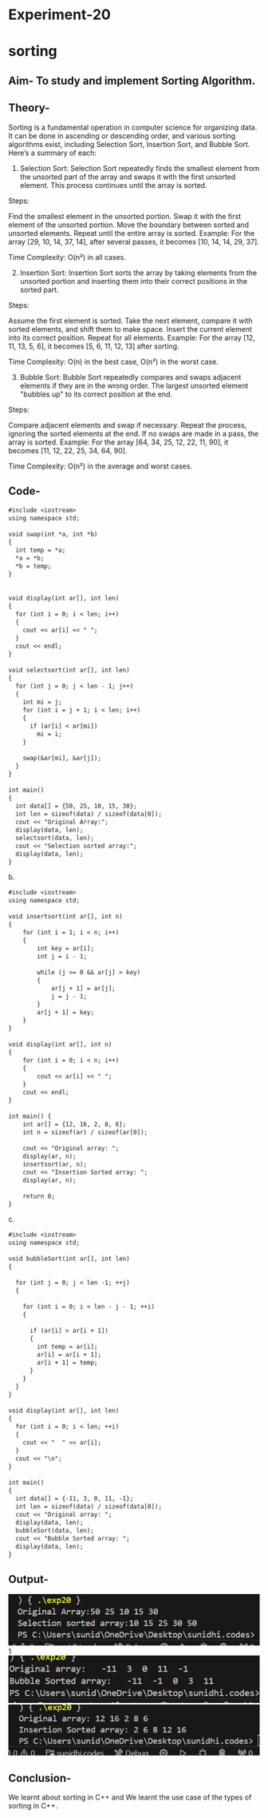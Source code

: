 # Experiment-20
# sorting
## Aim- To study and implement Sorting Algorithm.
## Theory-
Sorting is a fundamental operation in computer science for organizing data. It can be done in ascending or descending order, and various sorting algorithms exist, including Selection Sort, Insertion Sort, and Bubble Sort. Here’s a summary of each:

1. Selection Sort:
Selection Sort repeatedly finds the smallest element from the unsorted part of the array and swaps it with the first unsorted element. This process continues until the array is sorted.

Steps:

Find the smallest element in the unsorted portion.
Swap it with the first element of the unsorted portion.
Move the boundary between sorted and unsorted elements.
Repeat until the entire array is sorted.
Example: For the array [29, 10, 14, 37, 14], after several passes, it becomes [10, 14, 14, 29, 37].

Time Complexity: O(n²) in all cases.

2. Insertion Sort:
Insertion Sort sorts the array by taking elements from the unsorted portion and inserting them into their correct positions in the sorted part.

Steps:

Assume the first element is sorted.
Take the next element, compare it with sorted elements, and shift them to make space.
Insert the current element into its correct position.
Repeat for all elements.
Example: For the array [12, 11, 13, 5, 6], it becomes [5, 6, 11, 12, 13] after sorting.

Time Complexity: O(n) in the best case, O(n²) in the worst case.

3. Bubble Sort:
Bubble Sort repeatedly compares and swaps adjacent elements if they are in the wrong order. The largest unsorted element "bubbles up" to its correct position at the end.

Steps:

Compare adjacent elements and swap if necessary.
Repeat the process, ignoring the sorted elements at the end.
If no swaps are made in a pass, the array is sorted.
Example: For the array [64, 34, 25, 12, 22, 11, 90], it becomes [11, 12, 22, 25, 34, 64, 90].

Time Complexity: O(n²) in the average and worst cases.
## Code-

~~~
#include <iostream>
using namespace std;

void swap(int *a, int *b) 
{
  int temp = *a;
  *a = *b;
  *b = temp;
}


void display(int ar[], int len) 
{
  for (int i = 0; i < len; i++) 
  {
    cout << ar[i] << " ";
  }
  cout << endl;
}

void selectsort(int ar[], int len) 
{
  for (int j = 0; j < len - 1; j++) 
  {
    int mi = j;
    for (int i = j + 1; i < len; i++) 
    {
      if (ar[i] < ar[mi])
        mi = i;
    }

    swap(&ar[mi], &ar[j]);
  }
}

int main() 
{
  int data[] = {50, 25, 10, 15, 30};
  int len = sizeof(data) / sizeof(data[0]);
  cout << "Original Array:";
  display(data, len);
  selectsort(data, len);
  cout << "Selection sorted array:";
  display(data, len);
}
~~~
b.
~~~
#include <iostream>
using namespace std;

void insertsort(int ar[], int n) 
{
    for (int i = 1; i < n; i++) 
    {
        int key = ar[i];
        int j = i - 1;

        while (j >= 0 && ar[j] > key) 
        {
            ar[j + 1] = ar[j];
            j = j - 1;
        }
        ar[j + 1] = key;
    }
}

void display(int ar[], int n) 
{
    for (int i = 0; i < n; i++) 
    {
        cout << ar[i] << " ";
    }
    cout << endl;
}

int main() {
    int ar[] = {12, 16, 2, 8, 6};
    int n = sizeof(ar) / sizeof(ar[0]);

    cout << "Original array: ";
    display(ar, n);
    insertsort(ar, n);
    cout << "Insertion Sorted array: ";
    display(ar, n);

    return 0;
}
~~~
c.
~~~
#include <iostream>
using namespace std;

void bubbleSort(int ar[], int len) 
{

  for (int j = 0; j < len -1; ++j) 
  {
      
    for (int i = 0; i < len - j - 1; ++i) 
    {

      if (ar[i] > ar[i + 1]) 
      {
        int temp = ar[i];
        ar[i] = ar[i + 1];
        ar[i + 1] = temp;
      }
    }
  }
}

void display(int ar[], int len) 
{
  for (int i = 0; i < len; ++i) 
  {
    cout << "  " << ar[i];
  }
  cout << "\n";
}

int main() 
{
  int data[] = {-11, 3, 0, 11, -1};
  int len = sizeof(data) / sizeof(data[0]);
  cout << "Original array: ";
  display(data, len);
  bubbleSort(data, len);
  cout << "Bubble Sorted array: ";  
  display(data, len);
}
~~~
## Output-
![](https://github.com/SunidhiChoubey/sorting/blob/main/Screenshot%202024-10-21%20024704.png)
1[](https://github.com/SunidhiChoubey/sorting/blob/main/Screenshot%202024-10-21%20024739.png)
![](https://github.com/SunidhiChoubey/sorting/blob/main/Screenshot%202024-10-21%20024819.png)
![](https://github.com/SunidhiChoubey/sorting/blob/main/Screenshot%202024-10-21%20024739.png)
## Conclusion-
We learnt about sorting in C++ and  We learnt the use case of the types of sorting in C++.




